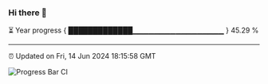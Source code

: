 ### Hi there 👋

⏳ Year progress { █████████████▁▁▁▁▁▁▁▁▁▁▁▁▁▁▁▁▁ } 45.29 %

---

⏰ Updated on Fri, 14 Jun 2024 18:15:58 GMT

![Progress Bar CI](https://github.com/liununu/liununu/workflows/Progress%20Bar%20CI/badge.svg)

